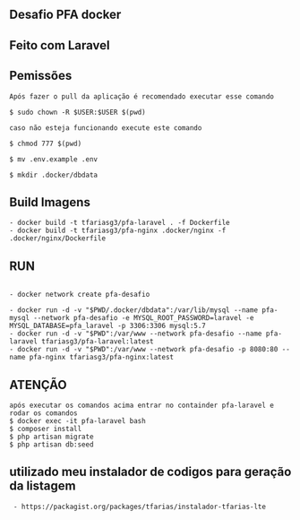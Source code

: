 ## Desafio PFA docker

## Feito com Laravel

## Pemissões

```
Após fazer o pull da aplicação é recomendado executar esse comando

$ sudo chown -R $USER:$USER $(pwd)

caso não esteja funcionando execute este comando

$ chmod 777 $(pwd)

$ mv .env.example .env

$ mkdir .docker/dbdata

```

## Build Imagens

```
- docker build -t tfariasg3/pfa-laravel . -f Dockerfile
- docker build -t tfariasg3/pfa-nginx .docker/nginx -f .docker/nginx/Dockerfile
```

## RUN

```

- docker network create pfa-desafio

- docker run -d -v "$PWD/.docker/dbdata":/var/lib/mysql --name pfa-mysql --network pfa-desafio -e MYSQL_ROOT_PASSWORD=laravel -e MYSQL_DATABASE=pfa_laravel -p 3306:3306 mysql:5.7
- docker run -d -v "$PWD":/var/www --network pfa-desafio --name pfa-laravel tfariasg3/pfa-laravel:latest
- docker run -d -v "$PWD":/var/www --network pfa-desafio -p 8080:80 --name pfa-nginx tfariasg3/pfa-nginx:latest
```

## ATENÇÃO

```
após executar os comandos acima entrar no containder pfa-laravel e rodar os comandos
$ docker exec -it pfa-laravel bash
$ composer install
$ php artisan migrate
$ php artisan db:seed
```

## utilizado meu instalador de codigos para geração da listagem

```
 - https://packagist.org/packages/tfarias/instalador-tfarias-lte
```

